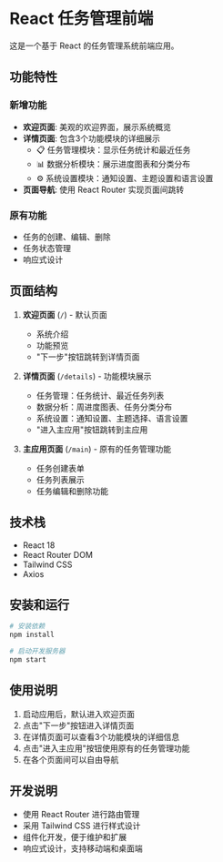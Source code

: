# React 任务管理前端

这是一个基于 React 的任务管理系统前端应用。

## 功能特性

### 新增功能
- **欢迎页面**: 美观的欢迎界面，展示系统概览
- **详情页面**: 包含3个功能模块的详细展示
  - 📋 任务管理模块：显示任务统计和最近任务
  - 📊 数据分析模块：展示进度图表和分类分布
  - ⚙️ 系统设置模块：通知设置、主题设置和语言设置
- **页面导航**: 使用 React Router 实现页面间跳转

### 原有功能
- 任务的创建、编辑、删除
- 任务状态管理
- 响应式设计

## 页面结构

1. **欢迎页面** (`/`) - 默认页面
   - 系统介绍
   - 功能预览
   - "下一步"按钮跳转到详情页面

2. **详情页面** (`/details`) - 功能模块展示
   - 任务管理：任务统计、最近任务列表
   - 数据分析：周进度图表、任务分类分布
   - 系统设置：通知设置、主题选择、语言设置
   - "进入主应用"按钮跳转到主应用

3. **主应用页面** (`/main`) - 原有的任务管理功能
   - 任务创建表单
   - 任务列表展示
   - 任务编辑和删除功能

## 技术栈

- React 18
- React Router DOM
- Tailwind CSS
- Axios

## 安装和运行

```bash
# 安装依赖
npm install

# 启动开发服务器
npm start
```

## 使用说明

1. 启动应用后，默认进入欢迎页面
2. 点击"下一步"按钮进入详情页面
3. 在详情页面可以查看3个功能模块的详细信息
4. 点击"进入主应用"按钮使用原有的任务管理功能
5. 在各个页面间可以自由导航

## 开发说明

- 使用 React Router 进行路由管理
- 采用 Tailwind CSS 进行样式设计
- 组件化开发，便于维护和扩展
- 响应式设计，支持移动端和桌面端
